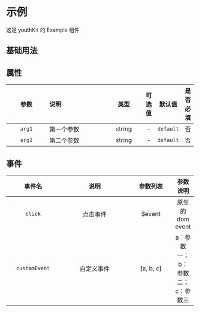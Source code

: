 <!-- 加载 demo 组件 start -->

<script setup>
import demo from './demo.vue'
</script>

<!-- 加载 demo 组件 end -->

<!-- 正文开始 -->

# 示例

这是 youthKit 的 Example 组件

## 基础用法

<Preview comp-name="Example" demo-name="demo">
  <demo />
</Preview>

## 属性

<style>
table th:first-of-type {
    width: 4cm;
}
table th:nth-of-type(2) {
    width: 200pt;
}
table th:nth-of-type(3) {
    width: 8em;
}
</style>

|  参数  | 说明       |  类型  | 可选值 |  默认值   | 是否必填 |
| :----: | :--------- | :----: | :----: | :-------: | :------: |
| `arg1` | 第一个参数 | string |   -    | `default` |    否    |
| `arg2` | 第二个参数 | string |   -    | `default` |    否    |

## 事件

|    事件名     |    说明    | 参数列表  |            参数说明             |
| :-----------: | :--------: | :-------: | :-----------------------------: |
|    `click`    |  点击事件  |  $event   |        原生的 dom event         |
| `customEvent` | 自定义事件 | [a, b, c] | a：参数一；b：参数二；c：参数三 |
